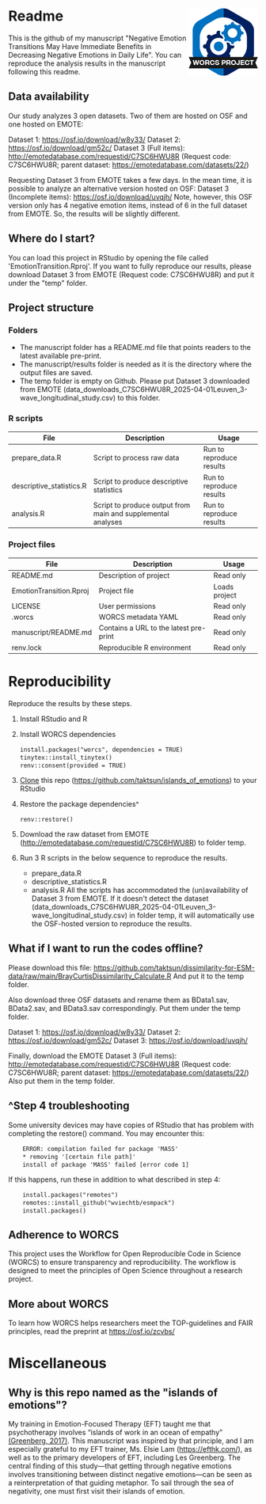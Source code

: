 
# Readme <a href='https://osf.io/zcvbs/'><img src='worcs_icon.png' align="right" height="139" /></a>

This is the github of my manuscript "Negative Emotion Transitions May Have Immediate Benefits in Decreasing Negative Emotions in Daily Life". You can reproduce the analysis results in the manuscript following this readme.

## Data availability

Our study analyzes 3 open datasets. Two of them are hosted on OSF and one hosted on EMOTE:

Dataset 1: https://osf.io/download/w8y33/
Dataset 2: https://osf.io/download/gm52c/
Dataset 3 (Full items): http://emotedatabase.com/requestid/C7SC6HWU8R (Request code: C7SC6HWU8R; parent dataset: https://emotedatabase.com/datasets/22/)

Requesting Dataset 3 from EMOTE takes a few days. In the mean time, it is possible to analyze an alternative version hosted on OSF:
Dataset 3 (Incomplete items): https://osf.io/download/uvqjh/
Note, however, this OSF version only has 4 negative emotion items, instead of 6 in the full dataset from EMOTE. So, the results will be slightly different.

## Where do I start?

You can load this project in RStudio by opening the file called 'EmotionTransition.Rproj'.
If you want to fully reproduce our results, please download Dataset 3 from EMOTE (Request code: C7SC6HWU8R)
and put it under the "temp" folder.

## Project structure

### Folders

 - The manuscript folder has a README.md file that points readers to the latest available pre-print.  
 - The manuscript/results folder is needed as it is the directory where the output files are saved. 
 - The temp folder is empty on Github. Please put Dataset 3 downloaded from EMOTE (data_downloads_C7SC6HWU8R_2025-04-01Leuven_3-wave_longitudinal_study.csv) to this folder.

### R scripts
File                      | Description                      | Usage         
------------------------- | -------------------------------- | --------------
prepare_data.R            | Script to process raw data       | Run to reproduce results
descriptive_statistics.R            | Script to produce descriptive statistics       | Run to reproduce results
analysis.R            | Script to produce output from main and supplemental analyses       | Run to reproduce results

### Project files
File                      | Description                      | Usage         
------------------------- | -------------------------------- | --------------
README.md                 | Description of project           | Read only
EmotionTransition.Rproj   | Project file                     | Loads project 
LICENSE                   | User permissions                 | Read only     
.worcs                    | WORCS metadata YAML              | Read only     
manuscript/README.md | Contains a URL to the latest pre-print            | Read only
renv.lock                 | Reproducible R environment       | Read only     


# Reproducibility

Reproduce the results by these steps.

 1. Install RStudio and R
 2. Install WORCS dependencies
		
		install.packages("worcs", dependencies = TRUE)
		tinytex::install_tinytex()
		renv::consent(provided = TRUE)
		
 3. [Clone](https://resources.github.com/github-and-rstudio/#:~:text=Clone%20the%20repository%20with%20RStudio&text=On%20GitHub%2C%20navigate%20to%20the,RStudio%20on%20your%20local%20environment.) this repo (https://github.com/taktsun/islands_of_emotions) to your RStudio
 4. Restore the package dependencies^
	

	    renv::restore()
	    
	    
 5. Download the raw dataset from EMOTE (http://emotedatabase.com/requestid/C7SC6HWU8R) to folder temp. 
 6. Run 3 R scripts in the below sequence to reproduce the results.
 
	- prepare_data.R 
	- descriptive_statistics.R 
	- analysis.R 
All the scripts has accommodated the (un)availability of Dataset 3 from EMOTE. If it doesn't detect the dataset (data_downloads_C7SC6HWU8R_2025-04-01Leuven_3-wave_longitudinal_study.csv) in folder temp, it will automatically use the OSF-hosted version to reproduce the results.

## What if I want to run the codes offline?

Please download this file: https://github.com/taktsun/dissimilarity-for-ESM-data/raw/main/BrayCurtisDissimilarity_Calculate.R
And put it to the temp folder.

Also download three OSF datasets and rename them as BData1.sav, BData2.sav, and BData3.sav correspondingly. Put them under the temp folder.

Dataset 1: https://osf.io/download/w8y33/
Dataset 2: https://osf.io/download/gm52c/
Dataset 3: https://osf.io/download/uvqjh/ 

Finally, download the EMOTE Dataset 3 (Full items): http://emotedatabase.com/requestid/C7SC6HWU8R (Request code: C7SC6HWU8R; parent dataset: https://emotedatabase.com/datasets/22/)
Also put them in the temp folder.

## ^Step 4 troubleshooting 

Some university devices may have copies of RStudio that has problem with completing the restore() command. You may encounter this:
	

	    ERROR: compilation failed for package 'MASS'
	    * removing '[certain file path]'
	    install of package 'MASS' failed [error code 1]
	    
If this happens, run these in addition to what described in step 4:
	

	    install.packages("remotes")
	    remotes::install_github("wviechtb/esmpack")
	    install.packages()	    


## Adherence to WORCS

This project uses the Workflow for Open Reproducible Code in Science (WORCS) to
ensure transparency and reproducibility. The workflow is designed to meet the
principles of Open Science throughout a research project. 

## More about WORCS

To learn how WORCS helps researchers meet the TOP-guidelines and FAIR principles,
read the preprint at https://osf.io/zcvbs/

# Miscellaneous

## Why is this repo named as the "islands of emotions"?

My training in Emotion-Focused Therapy (EFT) taught me that psychotherapy involves “islands of work in an ocean of empathy” [(Greenberg, 2017)](https://doi.org/10.1080/14779757.2017.1330702). This manuscript was inspired by that principle, and I am especially grateful to my EFT trainer, Ms. Elsie Lam (https://efthk.com/), as well as to the primary developers of EFT, including Les Greenberg. The central finding of this study—that getting through negative emotions involves transitioning between distinct negative emotions—can be seen as a reinterpretation of that guiding metaphor. To sail through the sea of negativity, one must first visit their islands of emotion.